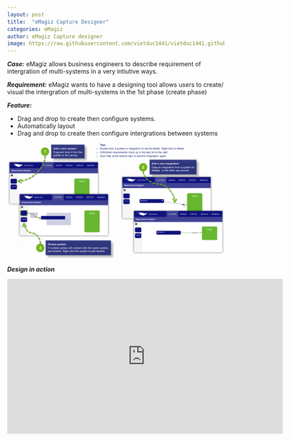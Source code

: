 ```yaml
---
layout: post
title:  "eMagiz Capture Designer"
categories: eMagiz
author: eMagiz Capture designer 
image: https://raw.githubusercontent.com/vietduc1441/vietduc1441.github.io/master/img/Create_infographic_thumb.png
---
```


*__Case:__* eMagiz allows business engineers to describe requirement of intergration of multi-systems in a very intiutive ways. 

*__Requirement:__* eMagiz wants to have a designing tool allows users to create/ visual the intergration of multi-systems in the 1st phase (create phase)

*__Feature:__*

- Drag and drop to create then configure systems. 
- Automatically layout
- Drag and drop to create then configure intergrations between systems


![Create designer](https://raw.githubusercontent.com/vietduc1441/vietduc1441.github.io/master/img/Create_infographic.png "create designer")

*__Design in action__*


<iframe width="640" height="360" src="https://www.youtube.com/embed/egeMht6AOOk?rel=0" frameborder="0" ></iframe>
